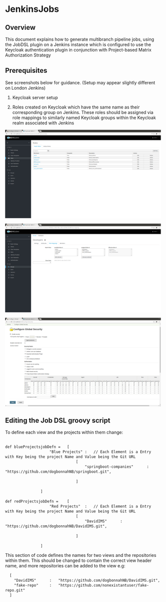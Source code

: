 # JenkinsJobs

## Overview

  This document explains how to generate multibranch pipeline jobs, using the JobDSL plugin on a Jenkins instance which is configured to use the Keycloak authentication plugin in conjunction with Project-based Matrix Authorization Strategy  

##  Prerequisites

  See screenshots below for guidance. (Setup may appear slightly different on London Jenkins)

1. Keycloak server setup

2. Roles created on Keycloak which have the same name as their corresponding group on Jenkins. These roles should be assigned via role mappings to similarly named Keycloak groups within the Keycloak realm associated with Jenkins

![alt text](screenshots/keycloak_roles.png "Keycloak Roles page")

![alt text](screenshots/keycloak_groups_rolemappings.png "An example of a Keycloak group with available roles and applied role mappings")

![alt text](screenshots/jenkins_configureglobalsecurity.png "Jenkins Configure Security page")

## Editing the Job DSL groovy script

To define each view and the projects within them change:

```

def blueProjectsjobDefn = 	[
					"Blue Projects"	:	// Each Element is a Entry with Key being the project Name and Value being the Git URL
								[
									"springboot-companies"     	: 	"https://github.com/dogbonnahNB/springboot.git",

								]

				]

def redProjectsjobDefn = 	[
					"Red Projects"	:	// Each Element is a Entry with Key being the project Name and Value being the Git URL
								[
									"DavidIMS"     	: 	"https://github.com/dogbonnahNB/DavidIMS.git",

								]

				]

```

This section of code defines the names for two views and the repositories within them. This should be changed to contain the correct view header name, and more repositories can be added to the view e.g:

```
  [
    "DavidIMS"     	: 	"https://github.com/dogbonnahNB/DavidIMS.git",
    "fake-repo"     :   "https://github.com/nonexistantuser/fake-repo.git"  
  ]

```
